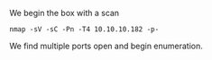 We begin the box with a scan

```
nmap -sV -sC -Pn -T4 10.10.10.182 -p-
```
We find multiple ports open and begin enumeration.

